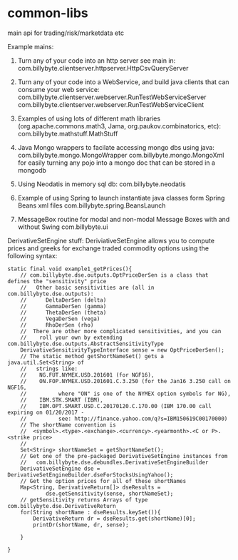 common-libs
===========

main api for trading/risk/marketdata etc

Example mains:
1. Turn any of your code into an http server see main in: 
   com.billybyte.clientserver.httpserver.HttpCsvQueryServer

2. Turn any of your code into a WebService, and build java clients that
   can consume your web service:
   com.billybyte.clientserver.webserver.RunTestWebServiceServer
   com.billybyte.clientserver.webserver.RunTestWebServiceClient

3. Examples of using lots of different math libraries (org.apache.commons.math3, Jama, org.paukov.combinatorics, etc):
   com.billybyte.mathstuff.MathStuff
   
4. Java Mongo wrappers to facilate accessing mongo dbs using java:
   com.billybyte.mongo.MongoWrapper
   com.billybyte.mongo.MongoXml for easily turning any pojo into a mongo doc that can be stored in a mongodb

5. Using Neodatis in memory sql db:
   com.billybyte.neodatis
   
6. Example of using Spring to launch instantiate java classes form Spring Beans xml files
   com.billybyte.spring.BeansLaunch
   
7. MessageBox routine for modal and non-modal Message Boxes with and without Swing
   com.billybyte.ui

DerivativeSetEngine stuff:
DeriviativeSetEngine allows you to compute prices and greeks for exchange traded commodity options
   using the following syntax: 
    
	static final void example1_getPrices(){
		// com.billybyte.dse.outputs.OptPriceDerSen is a class that defines the "sensitivity" price
		//   Other basic sensitivities are (all in com.billybyte.dse.outputs):
		// 		DeltaDerSen (delta)
		// 		GammaDerSen (gamma)
		// 		ThetaDerSen (theta)
		// 		VegaDerSen (vega)
		// 		RhoDerSen (rho)
		//  There are other more complicated sensitivities, and you can
		//    roll your own by extending com.billybyte.dse.outputs.AbstractSensitivityType
		DerivativeSensitivityTypeInterface sense = new OptPriceDerSen();
		// The static method getShortNameSet() gets a java.util.Set<String> of
		//   strings like: 
		//    NG.FUT.NYMEX.USD.201601 (for NGF16), 
		//    ON.FOP.NYMEX.USD.201601.C.3.250 (for the Jan16 3.250 call on NGF16, 
		//			where "ON" is one of the NYMEX option symbols for NG), 
		//    IBM.STK.SMART (IBM),
		//    IBM.OPT.SMART.USD.C.20170120.C.170.00 (IBM 170.00 call expiring on 01/20/2017 - 
		//			see: http://finance.yahoo.com/q?s=IBM150619C00170000)
		// The shortName convention is 
		//	<symbol>.<type>.<exchange>.<currency>.<yearmonth>.<C or P>.<strike price>
		//  
		Set<String> shortNameSet = getShortNameSet();
		// Get one of the pre-packaged DerivativeSetEngine instances from 
		//   com.billybyte.dse.debundles.DerivativeSetEngineBuilder
		DerivativeSetEngine dse = DerivativeSetEngineBuilder.dseForStocksUsingYahoo();
		// Get the option prices for all of these shortNames
		Map<String, DerivativeReturn[]> dseResults = 
				dse.getSensitivity(sense, shortNameSet);
		// getSensitivity returns Arrays of type com.billybyte.dse.DerivativeReturn
		for(String shortName : dseResults.keySet()){
			DerivativeReturn dr = dseResults.get(shortName)[0];
			printDr(shortName, dr, sense);
				
		}

	}
    
             

